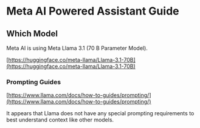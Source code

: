 # Meta AI Powered Assistant Guide

## Which Model

Meta AI is using Meta Llama 3.1 (70 B Parameter Model).

[https://huggingface.co/meta-llama/Llama-3.1-70B](https://huggingface.co/meta-llama/Llama-3.1-70B)

### Prompting Guides

[https://www.llama.com/docs/how-to-guides/prompting/](https://www.llama.com/docs/how-to-guides/prompting/)

It appears that Llama does not have any special prompting requirements to best understand context like other models.